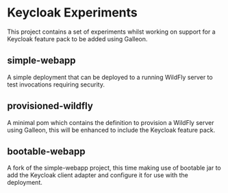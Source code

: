 # Keycloak Experiments

This project contains a set of experiments whilst working on support for a Keycloak feature pack to be added using Galleon.

## simple-webapp

A simple deployment that can be deployed to a running WildFly server to test invocations requiring security.

## provisioned-wildfly

A minimal pom which contains the definition to provision a WildFly server using Galleon, this will be enhanced to include the Keycloak feature pack. 

## bootable-webapp

A fork of the simple-webapp project, this time making use of bootable jar to add the Keycloak client adapter and configure it for use with the deployment.

